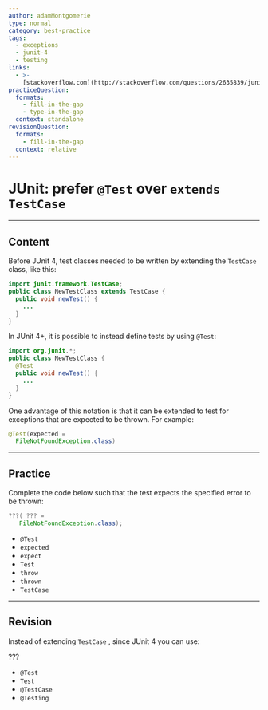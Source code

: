 ```yaml
---
author: adamMontgomerie
type: normal
category: best-practice
tags:
  - exceptions
  - junit-4
  - testing
links:
  - >-
    [stackoverflow.com](http://stackoverflow.com/questions/2635839/junit-confusion-use-extend-testcase-or-test){website}
practiceQuestion:
  formats:
    - fill-in-the-gap
    - type-in-the-gap
  context: standalone
revisionQuestion:
  formats:
    - fill-in-the-gap
  context: relative
---
```


# JUnit: prefer `@Test` over `extends TestCase`


---

## Content

Before JUnit 4, test classes needed to be written by extending the `TestCase` class, like this:

```java
import junit.framework.TestCase;
public class NewTestClass extends TestCase {
  public void newTest() {
    ...
  }
}
```

In JUnit 4+, it is possible to instead define tests by using `@Test`:

```java
import org.junit.*;
public class NewTestClass {
  @Test
  public void newTest() {
    ...
  }
}
```

One advantage of this notation is that it can be extended to test for exceptions that are expected to be thrown. For example:

```java
@Test(expected =
  FileNotFoundException.class)
```


---

## Practice

Complete the code below such that the test expects the specified error to be thrown:

```java
???( ??? =
   FileNotFoundException.class);
```

- `@Test`
- `expected`
- `expect`
- `Test`
- `throw`
- `thrown`
- `TestCase`


---

## Revision

Instead of extending `TestCase` , since JUnit 4 you can use:

???

- `@Test`
- `Test`
- `@TestCase`
- `@Testing`
